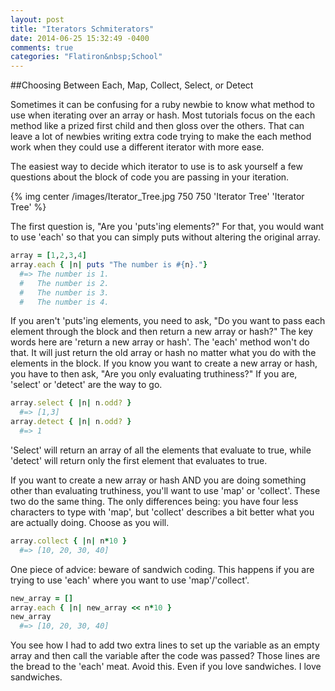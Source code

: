 ```yaml
---
layout: post
title: "Iterators Schmiterators"
date: 2014-06-25 15:32:49 -0400
comments: true
categories: "Flatiron&nbsp;School"
---
```

##Choosing Between Each, Map, Collect, Select, or Detect

Sometimes it can be confusing for a ruby newbie to know what method to use when iterating over an array or hash. Most tutorials focus on the each method like a prized first child and then gloss over the others. That can leave a lot of newbies writing extra code trying to make the each method work when they could use a different iterator with more ease.

The easiest way to decide which iterator to use is to ask yourself a few questions about the block of code you are passing in your iteration.

{% img center /images/Iterator_Tree.jpg 750 750 'Iterator Tree' 'Iterator Tree' %}

The first question is, "Are you 'puts'ing elements?" For that, you would want to use 'each' so that you can simply puts without altering the original array.

```ruby
array = [1,2,3,4]
array.each { |n| puts "The number is #{n}."}
  #=> The number is 1.
  #   The number is 2.
  #   The number is 3.
  #   The number is 4.
```
If you aren't 'puts'ing elements, you need to ask, "Do you want to pass each element through the block and then return a new array or hash?" The key words here are 'return a new array or hash'. The 'each' method won't do that. It will just return the old array or hash no matter what you do with the elements in the block. If you know you want to create a new array or hash, you have to then ask, "Are you only evaluating truthiness?" If you are, 'select' or 'detect' are the way to go. 
```ruby
array.select { |n| n.odd? }
  #=> [1,3]
array.detect { |n| n.odd? }
  #=> 1
```
'Select' will return an array of all the elements that evaluate to true, while 'detect' will return only the first element that evaluates to true.

If you want to create a new array or hash AND you are doing something other than evaluating truthiness, you'll want to use 'map' or 'collect'. These two do the same thing. The only differences being: you have four less characters to type with 'map', but 'collect' describes a bit better what you are actually doing. Choose as you will.
```ruby
array.collect { |n| n*10 }
  #=> [10, 20, 30, 40] 
```
One piece of advice: beware of sandwich coding. This happens if you are trying to use 'each' where you want to use 'map'/'collect'.
```ruby
new_array = []
array.each { |n| new_array << n*10 }
new_array 
  #=> [10, 20, 30, 40]
```
You see how I had to add two extra lines to set up the variable as an empty array and then call the variable after the code was passed? Those lines are the bread to the 'each' meat. Avoid this. Even if you love sandwiches. I love sandwiches.